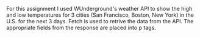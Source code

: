For this assignment I used WUnderground's weather API to show the high and low temperatures for 3 cities (San Francisco, Boston, New York) in the U.S. for the next 3 days. Fetch is used to retrive the data from the API. The appropriate fields from the response are placed into p tags. 
